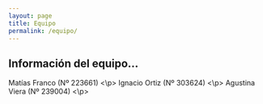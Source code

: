 ```yaml
---
layout: page
title: Equipo
permalink: /equipo/
---
```


## Información del equipo...

Matías Franco (Nº 223661) <\p>
Ignacio Ortiz (Nº 303624) <\p>
Agustina Viera (Nº 239004) <\p>
